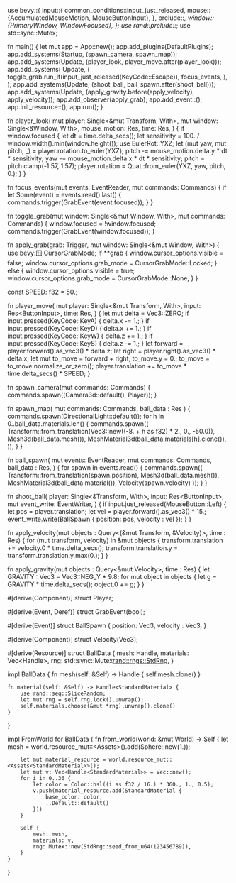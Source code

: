 use bevy::{
    input::{
        common_conditions::input_just_released,
        mouse::{AccumulatedMouseMotion, MouseButtonInput},
    },
    prelude::*,
    window::{PrimaryWindow, WindowFocused},
};
use rand::prelude::*;
use std::sync::Mutex;

fn main() {
    let mut app = App::new();
    app.add_plugins(DefaultPlugins);
    app.add_systems(Startup, (spawn_camera, spawn_map));
    app.add_systems(Update, (player_look, player_move.after(player_look)));
    app.add_systems(
        Update,
        (
            toggle_grab.run_if(input_just_released(KeyCode::Escape)),
            focus_events,
        ),
    );
    app.add_systems(Update, (shoot_ball, ball_spawn.after(shoot_ball)));
    app.add_systems(Update, (apply_gravity.before(apply_velocity), apply_velocity));
    app.add_observer(apply_grab);
    app.add_event::<BallSpawn>();
    app.init_resource::<BallData>();
    app.run();
}

fn player_look(
    mut player: Single<&mut Transform, With<Player>>,
    mut window: Single<&Window, With<PrimaryWindow>>,
    mouse_motion: Res<AccumulatedMouseMotion>,
    time: Res<Time>,
) {
    if window.focused {
        let dt = time.delta_secs();
        let sensitivity = 100. / window.width().min(window.height());
        use EulerRot::YXZ;
        let (mut yaw, mut pitch, _) = player.rotation.to_euler(YXZ);
        pitch -= mouse_motion.delta.y * dt * sensitivity;
        yaw -= mouse_motion.delta.x * dt * sensitivity;
        pitch = pitch.clamp(-1.57, 1.57);
        player.rotation = Quat::from_euler(YXZ, yaw, pitch, 0.);
    }
}

fn focus_events(mut events: EventReader<WindowFocused>, mut commands: Commands) {
    if let Some(event) = events.read().last() {
        commands.trigger(GrabEvent(event.focused));
    }
}

fn toggle_grab(mut window: Single<&mut Window, With<PrimaryWindow>>, mut commands: Commands) {
    window.focused = !window.focused;
    commands.trigger(GrabEvent(window.focused));
}

fn apply_grab(grab: Trigger<GrabEvent>, mut window: Single<&mut Window, With<PrimaryWindow>>) {
    use bevy::window::CursorGrabMode;
    if **grab {
        window.cursor_options.visible = false;
        window.cursor_options.grab_mode = CursorGrabMode::Locked;
    } else {
        window.cursor_options.visible = true;
        window.cursor_options.grab_mode = CursorGrabMode::None;
    }
}

const SPEED: f32 = 50.;

fn player_move(
    mut player: Single<&mut Transform, With<Player>>,
    input: Res<ButtonInput<KeyCode>>,
    time: Res<Time>,
) {
    let mut delta = Vec3::ZERO;
    if input.pressed(KeyCode::KeyA) {
        delta.x -= 1.;
    }
    if input.pressed(KeyCode::KeyD) {
        delta.x += 1.;
    }
    if input.pressed(KeyCode::KeyW) {
        delta.z += 1.;
    }
    if input.pressed(KeyCode::KeyS) {
        delta.z -= 1.;
    }
    let forward = player.forward().as_vec3() * delta.z;
    let right = player.right().as_vec3() * delta.x;
    let mut to_move = forward + right;
    to_move.y = 0.;
    to_move = to_move.normalize_or_zero();
    player.translation += to_move * time.delta_secs() * SPEED;
}

fn spawn_camera(mut commands: Commands) {
    commands.spawn((Camera3d::default(), Player));
}

fn spawn_map(
    mut commands: Commands,
    ball_data : Res<BallData>
) {
    commands.spawn(DirectionalLight::default());
    for h in 0..ball_data.materials.len() {
        commands.spawn((
            Transform::from_translation(Vec3::new((-8. + h as f32) * 2., 0., -50.0)),
            Mesh3d(ball_data.mesh()),
            MeshMaterial3d(ball_data.materials[h].clone()),
        ));
    }
}

fn ball_spawn(
    mut events: EventReader<BallSpawn>,
    mut commands: Commands,
    ball_data : Res<BallData>,
) {
    for spawn in events.read() {
        commands.spawn((
            Transform::from_translation(spawn.position),
            Mesh3d(ball_data.mesh()),
            MeshMaterial3d(ball_data.material()),
            Velocity(spawn.velocity)
        ));
    }
}

fn shoot_ball(
    player: Single<&Transform, With<Player>>,
    input: Res<ButtonInput<MouseButton>>,
    mut event_write: EventWriter<BallSpawn>,
) {
    if input.just_released(MouseButton::Left) {
        let pos = player.translation;
        let vel = player.forward().as_vec3() * 15.;
        event_write.write(BallSpawn { position: pos, velocity : vel });
    }
}

fn apply_velocity(mut objects : Query<(&mut Transform, &Velocity)>, time : Res<Time>)
{
    for (mut transform, velocity) in &mut objects
    {
        transform.translation += velocity.0 * time.delta_secs();
        transform.translation.y = transform.translation.y.max(0.);
    }
}


fn apply_gravity(mut objects : Query<&mut Velocity>, time : Res<Time>)
{
    let GRAVITY : Vec3 = Vec3::NEG_Y * 9.8;
    for mut object in objects 
    {
        let g = GRAVITY * time.delta_secs();
        object.0 += g;
    }
}

#[derive(Component)]
struct Player;

#[derive(Event, Deref)]
struct GrabEvent(bool);

#[derive(Event)]
struct BallSpawn {
    position: Vec3,
    velocity : Vec3,
}

#[derive(Component)]
struct Velocity(Vec3);

#[derive(Resource)]
struct BallData {
    mesh: Handle<Mesh>,
    materials: Vec<Handle<StandardMaterial>>,
    rng: std::sync::Mutex<rand::rngs::StdRng>,
}

impl BallData {
    fn mesh(self: &Self) -> Handle<Mesh> {
        self.mesh.clone()
    }

    fn material(self: &Self) -> Handle<StandardMaterial> {
        use rand::seq::SliceRandom;
        let mut rng = self.rng.lock().unwrap();
        self.materials.choose(&mut *rng).unwrap().clone()
    }
}

impl FromWorld for BallData {
    fn from_world(world: &mut World) -> Self {
        let mesh = world.resource_mut::<Assets<Mesh>>().add(Sphere::new(1.));

        let mut material_resource = world.resource_mut::<Assets<StandardMaterial>>();
        let mut v: Vec<Handle<StandardMaterial>> = Vec::new();
        for i in 0..36 {
            let color = Color::hsl((i as f32 / 16.) * 360., 1., 0.5);
            v.push(material_resource.add(StandardMaterial {
                base_color: color,
                ..Default::default()
            }))
        }

        Self {
            mesh: mesh,
            materials: v,
            rng: Mutex::new(StdRng::seed_from_u64(123456789)),
        }
    }
}
